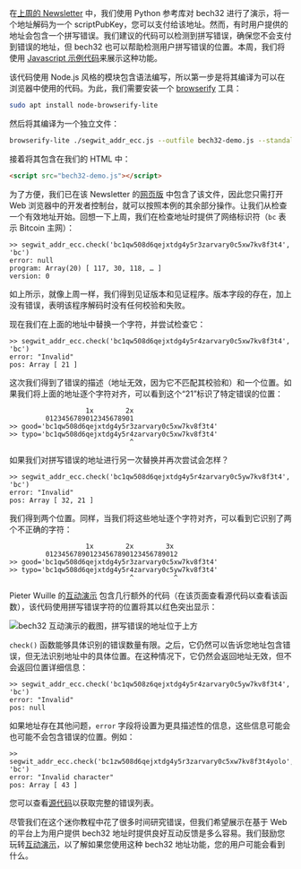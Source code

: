 在[上周的 Newsletter][Newsletter #40 bech32] 中，我们使用 Python 参考库对 bech32 进行了演示，将一个地址解码为一个 scriptPubKey，您可以支付给该地址。然而，有时用户提供的地址会包含一个拼写错误。我们建议的代码可以检测到拼写错误，确保您不会支付到错误的地址，但 bech32 也可以帮助检测用户拼写错误的位置。本周，我们将使用 [Javascript 示例代码][javascript sample code]来展示这种功能。

该代码使用 Node.js 风格的模块包含语法编写，所以第一步是将其编译为可以在浏览器中使用的代码。为此，我们需要安装一个 [browserify][] 工具：

```bash
sudo apt install node-browserify-lite
```

然后将其编译为一个独立文件：

```bash
browserify-lite ./segwit_addr_ecc.js --outfile bech32-demo.js --standalone segwit_addr_ecc
```

接着将其包含在我们的 HTML 中：

```html
<script src="bech32-demo.js"></script>
```

为了方便，我们已在该 Newsletter 的[网页版][Newsletter #41 bech32] 中包含了该文件，因此您只需打开 Web 浏览器中的开发者控制台，就可以按照本例的其余部分操作。让我们从检查一个有效地址开始。回想一下上周，我们在检查地址时提供了网络标识符（`bc` 表示 Bitcoin 主网）：

```text
>> segwit_addr_ecc.check('bc1qw508d6qejxtdg4y5r3zarvary0c5xw7kv8f3t4', 'bc')
error: null
program: Array(20) [ 117, 30, 118, … ]
version: 0
```

如上所示，就像上周一样，我们得到见证版本和见证程序。版本字段的存在，加上没有错误，表明该程序解码时没有任何校验和失败。

现在我们在上面的地址中替换一个字符，并尝试检查它：

```text
>> segwit_addr_ecc.check('bc1qw508d6qejxtdg4y5r4zarvary0c5xw7kv8f3t4', 'bc')
error: "Invalid"
pos: Array [ 21 ]
```

这次我们得到了错误的描述（地址无效，因为它不匹配其校验和）和一个位置。如果我们将上面的地址逐个字符对齐，可以看到这个“21”标识了特定错误的位置：

```text
                   1x        2x
         0123456789012345678901
>> good='bc1qw508d6qejxtdg4y5r3zarvary0c5xw7kv8f3t4'
>> typo='bc1qw508d6qejxtdg4y5r4zarvary0c5xw7kv8f3t4'
                              ^
```

如果我们对拼写错误的地址进行另一次替换并再次尝试会怎样？

```text
>> segwit_addr_ecc.check('bc1qw508d6qejxtdg4y5r4zarvary0c5yw7kv8f3t4', 'bc')
error: "Invalid"
pos: Array [ 32, 21 ]
```

我们得到两个位置。同样，当我们将这些地址逐个字符对齐，可以看到它识别了两个不正确的字符：

```text
                   1x        2x        3x
         012345678901234567890123456789012
>> good='bc1qw508d6qejxtdg4y5r3zarvary0c5xw7kv8f3t4'
>> typo='bc1qw508d6qejxtdg4y5r4zarvary0c5yw7kv8f3t4'
                              ^          ^
```

Pieter Wuille 的[互动演示][interactive demo] 包含几行额外的代码（在该页面查看源代码以查看该函数），该代码使用拼写错误字符的位置将其以红色突出显示：

![bech32 互动演示的截图，拼写错误的地址位于上方](/img/posts/2019-04-bech32-demo.png)

`check()` 函数能够具体识别的错误数量有限。之后，它仍然可以告诉您地址包含错误，但无法识别地址中的具体位置。在这种情况下，它仍然会返回地址无效，但不会返回位置详细信息：

```text
>> segwit_addr_ecc.check('bc1qw508z6qejxtdg4y5r4zarvary0c5yw7kv8f3t4', 'bc')
error: "Invalid"
pos: null
```

如果地址存在其他问题，`error` 字段将设置为更具描述性的信息，这些信息可能会也可能不会包含错误的位置。例如：

```text
>> segwit_addr_ecc.check('bc1zw508d6qejxtdg4y5r3zarvary0c5xw7kv8f3t4yolo', 'bc')
error: "Invalid character"
pos: Array [ 43 ]
```

您可以查看[源代码][bech32 errors]以获取完整的错误列表。

尽管我们在这个迷你教程中花了很多时间研究错误，但我们希望展示在基于 Web 的平台上为用户提供 bech32 地址时提供良好互动反馈是多么容易。我们鼓励您玩转[互动演示][interactive demo]，以了解如果您使用这种 bech32 地址功能，您的用户可能会看到什么。

<script src="/misc/bech32-demo.js"></script>
[browserify]: http://browserify.org/
[javascript sample code]: https://github.com/sipa/bech32/tree/master/ecc/javascript
[interactive demo]: http://bitcoin.sipa.be/bech32/demo/demo.html
[bech32 errors]: https://github.com/sipa/bech32/blob/master/ecc/javascript/segwit_addr_ecc.js#L54
[newsletter #40 bech32]: /zh/newsletters/2019/04/02/#bech32-发送支持
[newsletter #41 bech32]: /zh/newsletters/2019/04/09/#bech32-发送支持
